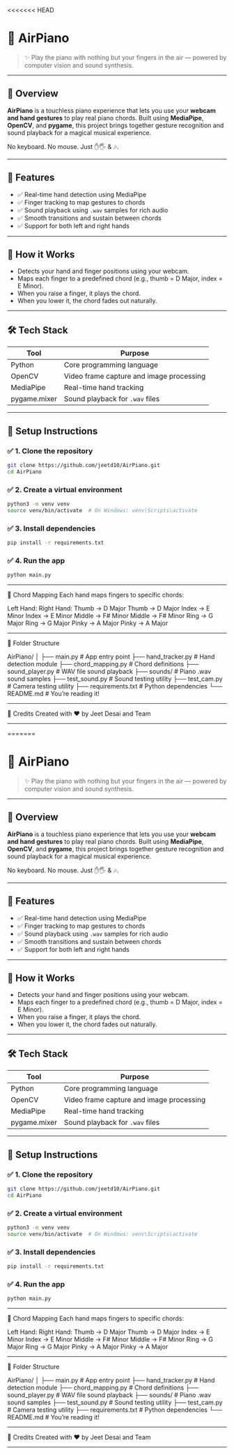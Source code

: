 <<<<<<< HEAD
# 🎹 AirPiano

> ✨ Play the piano with nothing but your fingers in the air — powered by computer vision and sound synthesis.

---

## 📸 Overview

**AirPiano** is a touchless piano experience that lets you use your **webcam and hand gestures** to play real piano chords. Built using **MediaPipe**, **OpenCV**, and **pygame**, this project brings together gesture recognition and sound playback for a magical musical experience.

No keyboard. No mouse. Just ✋🖐️ & 🎶.

---

## 🚀 Features

- ✅ Real-time hand detection using MediaPipe
- ✅ Finger tracking to map gestures to chords
- ✅ Sound playback using `.wav` samples for rich audio
- ✅ Smooth transitions and sustain between chords
- ✅ Support for both left and right hands

---

## 🧠 How it Works

- Detects your hand and finger positions using your webcam.
- Maps each finger to a predefined chord (e.g., thumb = D Major, index = E Minor).
- When you raise a finger, it plays the chord.
- When you lower it, the chord fades out naturally.


---

## 🛠️ Tech Stack

| Tool         | Purpose                              |
|--------------|---------------------------------------|
| Python       | Core programming language             |
| OpenCV       | Video frame capture and image processing |
| MediaPipe    | Real-time hand tracking               |
| pygame.mixer | Sound playback for `.wav` files       |

---

## 🧪 Setup Instructions

### ✅ 1. Clone the repository
```bash
git clone https://github.com/jeetd10/AirPiano.git
cd AirPiano
```

### ✅ 2. Create a virtual environment
```bash
python3 -m venv venv
source venv/bin/activate  # On Windows: venv\Scripts\activate
```

### ✅ 3. Install dependencies
```bash
pip install -r requirements.txt
```

### ✅ 4. Run the app
```bash
python main.py
```
--- 

🎵 Chord Mapping
Each hand maps fingers to specific chords:

Left Hand:                         Right Hand:
Thumb   → D Major                  Thumb   → D Major
Index   → E Minor                  Index   → E Minor
Middle  → F# Minor                 Middle  → F# Minor
Ring    → G Major                  Ring    → G Major
Pinky   → A Major                  Pinky   → A Major

---

📁 Folder Structure

AirPiano/
│
├── main.py              # App entry point
├── hand_tracker.py      # Hand detection module
├── chord_mapping.py     # Chord definitions
├── sound_player.py      # WAV file sound playback
├── sounds/              # Piano .wav sound samples
├── test_sound.py        # Sound testing utility
├── test_cam.py          # Camera testing utility
├── requirements.txt     # Python dependencies
└── README.md            # You’re reading it!

---

🙌 Credits
Created with ❤️ by Jeet Desai and Team

---




=======
# 🎹 AirPiano

> ✨ Play the piano with nothing but your fingers in the air — powered by computer vision and sound synthesis.

---

## 📸 Overview

**AirPiano** is a touchless piano experience that lets you use your **webcam and hand gestures** to play real piano chords. Built using **MediaPipe**, **OpenCV**, and **pygame**, this project brings together gesture recognition and sound playback for a magical musical experience.

No keyboard. No mouse. Just ✋🖐️ & 🎶.

---

## 🚀 Features

- ✅ Real-time hand detection using MediaPipe
- ✅ Finger tracking to map gestures to chords
- ✅ Sound playback using `.wav` samples for rich audio
- ✅ Smooth transitions and sustain between chords
- ✅ Support for both left and right hands

---

## 🧠 How it Works

- Detects your hand and finger positions using your webcam.
- Maps each finger to a predefined chord (e.g., thumb = D Major, index = E Minor).
- When you raise a finger, it plays the chord.
- When you lower it, the chord fades out naturally.


---

## 🛠️ Tech Stack

| Tool         | Purpose                              |
|--------------|---------------------------------------|
| Python       | Core programming language             |
| OpenCV       | Video frame capture and image processing |
| MediaPipe    | Real-time hand tracking               |
| pygame.mixer | Sound playback for `.wav` files       |

---

## 🧪 Setup Instructions

### ✅ 1. Clone the repository
```bash
git clone https://github.com/jeetd10/AirPiano.git
cd AirPiano
```

### ✅ 2. Create a virtual environment
```bash
python3 -m venv venv
source venv/bin/activate  # On Windows: venv\Scripts\activate
```

### ✅ 3. Install dependencies
```bash
pip install -r requirements.txt
```

### ✅ 4. Run the app
```bash
python main.py
```
--- 

🎵 Chord Mapping
Each hand maps fingers to specific chords:

Left Hand:                         Right Hand:
Thumb   → D Major                  Thumb   → D Major
Index   → E Minor                  Index   → E Minor
Middle  → F# Minor                 Middle  → F# Minor
Ring    → G Major                  Ring    → G Major
Pinky   → A Major                  Pinky   → A Major

---

📁 Folder Structure

AirPiano/
│
├── main.py              # App entry point
├── hand_tracker.py      # Hand detection module
├── chord_mapping.py     # Chord definitions
├── sound_player.py      # WAV file sound playback
├── sounds/              # Piano .wav sound samples
├── test_sound.py        # Sound testing utility
├── test_cam.py          # Camera testing utility
├── requirements.txt     # Python dependencies
└── README.md            # You’re reading it!

---

🙌 Credits
Created with ❤️ by Jeet Desai and Team

---






